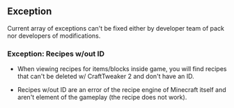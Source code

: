 ## Exception

Current array of exceptions can't be fixed either by developer team of pack nor developers of modifications.

### Exception: Recipes w/out ID

- When viewing recipes for items/blocks inside game, you will find recipes that can't be deleted w/ CraftTweaker 2 and don't have an ID.

- Recipes w/out ID are an error of the recipe engine of Minecraft itself and aren't element of the gameplay (the recipe does not work).
